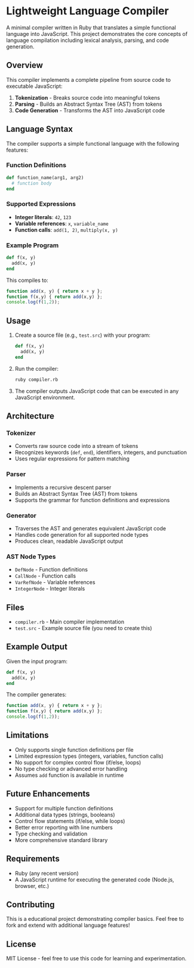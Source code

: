 # Lightweight Language Compiler

A minimal compiler written in Ruby that translates a simple functional language into JavaScript. This project demonstrates the core concepts of language compilation including lexical analysis, parsing, and code generation.

## Overview

This compiler implements a complete pipeline from source code to executable JavaScript:

1. **Tokenization** - Breaks source code into meaningful tokens
2. **Parsing** - Builds an Abstract Syntax Tree (AST) from tokens  
3. **Code Generation** - Transforms the AST into JavaScript code

## Language Syntax

The compiler supports a simple functional language with the following features:

### Function Definitions
```ruby
def function_name(arg1, arg2)
  # function body
end
```

### Supported Expressions
- **Integer literals**: `42`, `123`
- **Variable references**: `x`, `variable_name`
- **Function calls**: `add(1, 2)`, `multiply(x, y)`

### Example Program
```ruby
def f(x, y)
  add(x, y)
end
```

This compiles to:
```javascript
function add(x, y) { return x + y };
function f(x,y) { return add(x,y) };
console.log(f(1,2));
```

## Usage

1. Create a source file (e.g., `test.src`) with your program:
   ```ruby
   def f(x, y)
     add(x, y)
   end
   ```

2. Run the compiler:
   ```bash
   ruby compiler.rb
   ```

3. The compiler outputs JavaScript code that can be executed in any JavaScript environment.

## Architecture

### Tokenizer
- Converts raw source code into a stream of tokens
- Recognizes keywords (`def`, `end`), identifiers, integers, and punctuation
- Uses regular expressions for pattern matching

### Parser  
- Implements a recursive descent parser
- Builds an Abstract Syntax Tree (AST) from tokens
- Supports the grammar for function definitions and expressions

### Generator
- Traverses the AST and generates equivalent JavaScript code
- Handles code generation for all supported node types
- Produces clean, readable JavaScript output

### AST Node Types
- `DefNode` - Function definitions
- `CallNode` - Function calls  
- `VarRefNode` - Variable references
- `IntegerNode` - Integer literals

## Files

- `compiler.rb` - Main compiler implementation
- `test.src` - Example source file (you need to create this)

## Example Output

Given the input program:
```ruby
def f(x, y)
  add(x, y)  
end
```

The compiler generates:
```javascript
function add(x, y) { return x + y };
function f(x,y) { return add(x,y) };
console.log(f(1,2));
```

## Limitations

- Only supports single function definitions per file
- Limited expression types (integers, variables, function calls)
- No support for complex control flow (if/else, loops)
- No type checking or advanced error handling
- Assumes `add` function is available in runtime

## Future Enhancements

- Support for multiple function definitions
- Additional data types (strings, booleans)
- Control flow statements (if/else, while loops)
- Better error reporting with line numbers
- Type checking and validation
- More comprehensive standard library

## Requirements

- Ruby (any recent version)
- A JavaScript runtime for executing the generated code (Node.js, browser, etc.)

## Contributing

This is a educational project demonstrating compiler basics. Feel free to fork and extend with additional language features!

## License

MIT License - feel free to use this code for learning and experimentation.
